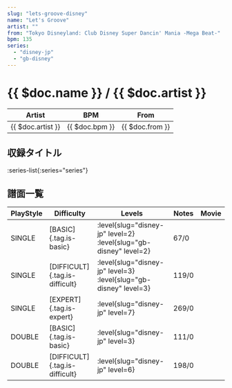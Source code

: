 ```yaml
---
slug: "lets-groove-disney"
name: "Let's Groove"
artist: ""
from: "Tokyo Disneyland: Club Disney Super Dancin' Mania -Mega Beat-"
bpm: 135
series:
  - "disney-jp"
  - "gb-disney"
---
```


# {{ $doc.name }} / {{ $doc.artist }}

|Artist|BPM|From|
|------|---|----|
|{{ $doc.artist }}|{{ $doc.bpm }}|{{ $doc.from }}|

## 収録タイトル

:series-list{:series="series"}

## 譜面一覧

|PlayStyle|Difficulty|Levels|Notes|Movie|
|---------|----------|------|-----|-----|
|SINGLE|[BASIC]{.tag.is-basic}|<div class="field is-grouped is-grouped-multiline"> :level{slug="disney-jp" level=2} :level{slug="gb-disney" level=2}</div>|67/0||
|SINGLE|[DIFFICULT]{.tag.is-difficult}|<div class="field is-grouped is-grouped-multiline"> :level{slug="disney-jp" level=3} :level{slug="gb-disney" level=3}</div>|119/0||
|SINGLE|[EXPERT]{.tag.is-expert}|<div class="field is-grouped is-grouped-multiline"> :level{slug="disney-jp" level=7}</div>|269/0||
|DOUBLE|[BASIC]{.tag.is-basic}|<div class="field is-grouped is-grouped-multiline"> :level{slug="disney-jp" level=3}</div>|111/0||
|DOUBLE|[DIFFICULT]{.tag.is-difficult}|<div class="field is-grouped is-grouped-multiline"> :level{slug="disney-jp" level=6}</div>|198/0||
